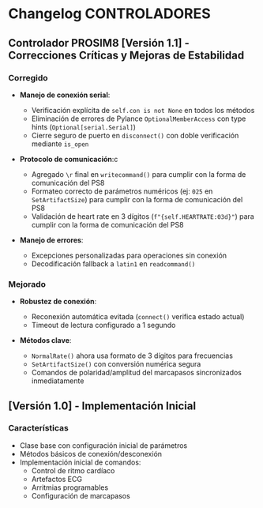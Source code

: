 # Changelog CONTROLADORES

## Controlador PROSIM8 [Versión 1.1] - Correcciones Críticas y Mejoras de Estabilidad

### Corregido
- **Manejo de conexión serial**: 
  - Verificación explícita de `self.con is not None` en todos los métodos
  - Eliminación de errores de Pylance `OptionalMemberAccess` con type hints (`Optional[serial.Serial]`)
  - Cierre seguro de puerto en `disconnect()` con doble verificación mediante `is_open`
  
- **Protocolo de comunicación**:c
  - Agregado `\r` final en `writecommand()` para cumplir con la forma de comunicación del PS8
  - Formateo correcto de parámetros numéricos (ej: `025` en `SetArtifactSize`) para cumplir con la forma de comunicación del PS8
  - Validación de heart rate en 3 dígitos (`f"{self.HEARTRATE:03d}"`) para cumplir con la forma de comunicación del PS8

- **Manejo de errores**:
  - Excepciones personalizadas para operaciones sin conexión
  - Decodificación fallback a `latin1` en `readcommand()`

### Mejorado
- **Robustez de conexión**:
  - Reconexión automática evitada (`connect()` verifica estado actual)
  - Timeout de lectura configurado a 1 segundo
  
- **Métodos clave**:
  - `NormalRate()` ahora usa formato de 3 dígitos para frecuencias
  - `SetArtifactSize()` con conversión numérica segura
  - Comandos de polaridad/amplitud del marcapasos sincronizados inmediatamente

## [Versión 1.0] - Implementación Inicial

### Características
- Clase base con configuración inicial de parámetros
- Métodos básicos de conexión/desconexión
- Implementación inicial de comandos:
  - Control de ritmo cardíaco
  - Artefactos ECG
  - Arritmias programables
  - Configuración de marcapasos
